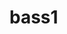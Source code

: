 # bass1

<script src="https://gist.github.com/feteezuk/bf7b1e3fd16f161a56eff98051a198b5.js"></script>
